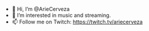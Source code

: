 - 👋 Hi, I’m @ArieCerveza
- 👀 I’m interested in music and streaming.
- 📫 Follow me on Twitch: https://twitch.tv/ariecerveza

<!---
ArieCerveza/ArieCerveza is a ✨ special ✨ repository because its `README.md` (this file) appears on your GitHub profile.
You can click the Preview link to take a look at your changes.
--->
